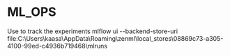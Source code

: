 # ML_OPS

Use to track the experiments
mlflow ui --backend-store-uri file:C:\Users\kaasa\AppData\Roaming\zenml\local_stores\08869c73-a305-4100-99ed-c4936b719468\mlruns 